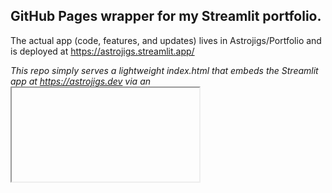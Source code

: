 ## GitHub Pages wrapper for my Streamlit portfolio.
The actual app (code, features, and updates) lives in Astrojigs/Portfolio
 and is deployed at https://astrojigs.streamlit.app/
 
 _This repo simply serves a lightweight index.html that embeds the Streamlit app at https://astrojigs.dev
 via an <iframe>._

 > If you’re looking for source code or issues related to the portfolio itself, go to Astrojigs/Portfolio.

### How it works

- Static host: GitHub Pages (root of main branch).

- Custom domain: astrojigs.dev (configured via the CNAME file).

- Single file wrapper: index.html renders a full-viewport <iframe> pointing at the Streamlit app.

- Favicons / PWA bits: stored under /assets and referenced from index.html.

Because this site is an iframe wrapper, the browser URL stays astrojigs.dev while you navigate the Streamlit app inside it. That means inner routes like /contact won’t appear in the address bar (they exist inside the embedded app).
